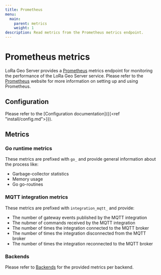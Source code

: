```yaml
---
title: Prometheus
menu:
  main:
    parent: metrics
    weight: 1
description: Read metrics from the Prometheus metrics endpoint.
---
```


# Prometheus metrics

LoRa Geo Server provides a [Prometheus](https://prometheus.io/) metrics endpoint
for monitoring the performance of the LoRa Geo Server service. Please refer to
the [Prometheus](https://prometheus.io/) website for more information on
setting up and using Prometheus.

## Configuration

Please refer to the [Configuration documentation]({{<ref "install/config.md">}}).

## Metrics

### Go runtime metrics

These metrics are prefixed with `go_` and provide general information about
the process like:

* Garbage-collector statistics
* Memory usage
* Go go-routines

### MQTT integration metrics

These metrics are prefixed with `integration_mqtt_` and provide:

* The number of gateway events published by the MQTT integration
* The nubmer of commands received by the MQTT integration
* The number of times the integration connected to the MQTT broker
* The number of times the integration disconnected from the MQTT broker
* The number of times the integration reconnected to the MQTT broker

### Backends

Please refer to [Backends](/lora-gateway-bridge/backends/) for the provided metrics per backend.
